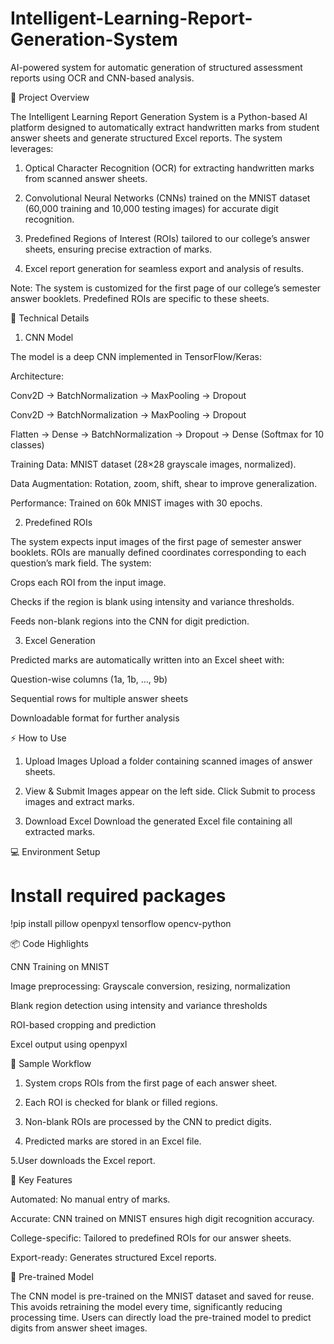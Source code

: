 # Intelligent-Learning-Report-Generation-System
AI-powered system for automatic generation of structured assessment reports using OCR and CNN-based analysis.

📖 Project Overview

The Intelligent Learning Report Generation System is a Python-based AI platform designed to automatically extract handwritten marks from student answer sheets and generate structured Excel reports. The system leverages:

1. Optical Character Recognition (OCR) for extracting handwritten marks from scanned answer sheets.

2. Convolutional Neural Networks (CNNs) trained on the MNIST dataset (60,000 training and 10,000 testing images) for accurate digit recognition.

3. Predefined Regions of Interest (ROIs) tailored to our college’s answer sheets, ensuring precise extraction of marks.

4. Excel report generation for seamless export and analysis of results.

Note: The system is customized for the first page of our college’s semester answer booklets. Predefined ROIs are specific to these sheets.

🧠 Technical Details
1. CNN Model

The model is a deep CNN implemented in TensorFlow/Keras:

Architecture:

Conv2D → BatchNormalization → MaxPooling → Dropout

Conv2D → BatchNormalization → MaxPooling → Dropout

Flatten → Dense → BatchNormalization → Dropout → Dense (Softmax for 10 classes)

Training Data: MNIST dataset (28×28 grayscale images, normalized).

Data Augmentation: Rotation, zoom, shift, shear to improve generalization.

Performance: Trained on 60k MNIST images with 30 epochs.

2. Predefined ROIs

The system expects input images of the first page of semester answer booklets. ROIs are manually defined coordinates corresponding to each question’s mark field. The system:

Crops each ROI from the input image.

Checks if the region is blank using intensity and variance thresholds.

Feeds non-blank regions into the CNN for digit prediction.

3. Excel Generation

Predicted marks are automatically written into an Excel sheet with:

Question-wise columns (1a, 1b, …, 9b)

Sequential rows for multiple answer sheets

Downloadable format for further analysis

⚡ How to Use

1. Upload Images
  Upload a folder containing scanned images of answer sheets.

2. View & Submit
  Images appear on the left side. Click Submit to process images and extract marks.

3. Download Excel
 Download the generated Excel file containing all extracted marks.

💻 Environment Setup


# Install required packages
!pip install pillow openpyxl tensorflow opencv-python

📦 Code Highlights

CNN Training on MNIST

Image preprocessing: Grayscale conversion, resizing, normalization

Blank region detection using intensity and variance thresholds

ROI-based cropping and prediction

Excel output using openpyxl

🔧 Sample Workflow

1. System crops ROIs from the first page of each answer sheet.

2. Each ROI is checked for blank or filled regions.

3. Non-blank ROIs are processed by the CNN to predict digits.

4. Predicted marks are stored in an Excel file.

5.User downloads the Excel report.

📌 Key Features

Automated: No manual entry of marks.

Accurate: CNN trained on MNIST ensures high digit recognition accuracy.

College-specific: Tailored to predefined ROIs for our answer sheets.

Export-ready: Generates structured Excel reports.

💾 Pre-trained Model

The CNN model is pre-trained on the MNIST dataset and saved for reuse. This avoids retraining the model every time, significantly reducing processing time.
Users can directly load the pre-trained model to predict digits from answer sheet images.
